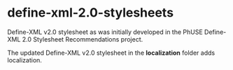 # define-xml-2.0-stylesheets

Define-XML v2.0 stylesheet as was initially developed in the PhUSE Define-XML 2.0 Stylesheet
Recommendations project.

The updated Define-XML v2.0 stylesheet in the **localization** folder adds localization.
